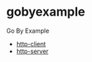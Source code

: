 # gobyexample
Go By Example


* [http-client](http-client/http-clients.go)
* [http-server](http-server/http-servers.go)